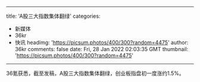 
---
title: 'A股三大指数集体翻绿'
categories: 
 - 新媒体
 - 36kr
 - 快讯
headimg: 'https://picsum.photos/400/300?random=4475'
author: 36kr
comments: false
date: Fri, 28 Jan 2022 02:03:35 GMT
thumbnail: 'https://picsum.photos/400/300?random=4475'
---

<div>   
36氪获悉，截至发稿，A股三大指数集体翻绿，创业板指盘初一度涨约1.5%。  
</div>
            